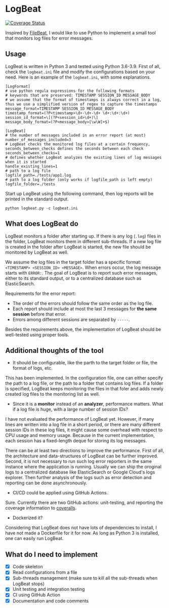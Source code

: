 # LogBeat

[![Coverage Status](https://coveralls.io/repos/github/gluckzhang/logbeat/badge.svg?branch=main&t=tAgZYi)](https://coveralls.io/github/gluckzhang/logbeat?branch=main)

Inspired by [FileBeat](https://www.elastic.co/beats/filebeat), I would like to use Python to implement a small tool that monitors log files for error messages.

## Usage

LogBeat is written in Python 3 and tested using Python 3.6-3.9. First of all, check the `logbeat.ini` file and modify the configurations based on your need. Here is an example of the `logbeat.ini`, with some explanations.

```
[LogFormat]
# use python regula expressions for the following formats
# keywords that are preserved: TIMESTAMP SESSION_ID MESSAGE_BODY
# we assume that the format of timestamps is always correct in a log, thus we use a simplified version of regex to capture the timestamps
message_format=TIMESTAMP SESSION_ID MESSAGE_BODY
timestamp_format=(?P<timestamp>\d+-\d+-\d+ \d+:\d+:\d+)
session_id_format=\[(?P<session_id>\d+)\]
message_body_format=(?P<message_body>[\w\W]+$)

[LogBeat]
# the number of messages included in an error report (at most)
number_of_messages_included=3
# LogBeat checks the monitored log files at a certain frequency, seconds_between_checks defines the seconds between each check
seconds_between_checks=1
# defines whether LogBeat analyzes the existing lines of log messages when it is started
handle_existing_lines=1
# path to a log file
logfile_path=./tests/app1.log
# path to a log folder (only works if logfile_path is left empty)
logfile_folder=./tests
```

Start up LogBeat using the following command, then log reports will be printed in the standard output.

```
python logbeat.py -c logbeat.ini
```


## What does LogBeat do

LogBeat monitors a folder after starting up. If there is any log (`.log`) files in the folder, LogBeat monitors them in different sub-threads. If a new log file is created in the folder after LogBeat is started, the new file should be monitored by LogBeat as well.

We assume the log files in the target folder has a specific format: `<TIMESTAMP> <SESSION_ID> <MESSAGE>`. When errors occur, the log message starts with `ERROR:`. The goal of LogBeat is to report such error messages, either to its standard output, or to a centralized database such as ElasticSearch.

Requirements for the error report:

- The order of the errors should follow the same order as the log file.
- Each report should include at most the last 3 messages for **the same session** before that error.
- Errors among different sessions are separated by `-----`.

Besides the requirements above, the implementation of LogBeat should be well-tested using proper tools.

## Additional thoughts of the tool

- It should be configurable, like the parth to the target folder or file, the format of logs, etc.

This has been implemented. In the configuration file, one can either specify the path to a log file, or the path to a folder that contains log files. If a folder is specified, LogBeat keeps monitoring the files in that foler and adds newly created log files to the monitoring list as well.

- Since it is a **monitor** instead of an **analyzer**, performance matters. What if a log file is huge, with a large number of session IDs?

I have not evaluated the performance of LogBeat yet. However, if many lines are written into a log file in a short period, or there are many different session IDs in these log files, it might cause some overhead with respect to CPU usage and memory usage. Because in the current implementation, each session has a fixed-length deque for storing its log messages.

There can be at least two directions to improve the performance. First of all, the architecture and data-structures of LogBeat can be further improved. Second, it is not necessary to run such log error reporters in the same instance where the application is running. Usually we can ship the oroginal logs to a centralized database like ElasticSearch or Google Cloud's logs explorer. Then further analysis of the logs such as error detection and reporting can be done asynchronously.

- CI/CD could be applied using GitHub Actions.

Sure. Currently there are two GitHub actions: unit-testing, and reporting the coverage information to [coveralls](https://coveralls.io/).

- Dockerized it?

Considering that LogBeat does not have lots of dependencies to install, I have not made a Dockerfile for it for now. As long as Python 3 is installed, one can easily run LogBeat.

## What do I need to implement

- [X] Code skeleton
- [X] Read configurations from a file
- [X] Sub-threads management (make sure to kill all the sub-threads when LogBeat stops)
- [X] Unit testing and integration testing
- [X] CI using GitHub Action
- [X] Documentation and code comments